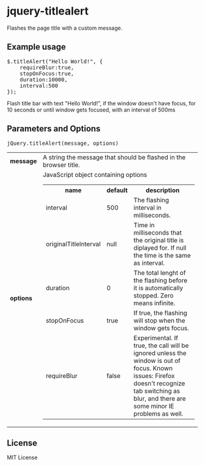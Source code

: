jquery-titlealert
=================

Flashes the page title with a custom message. 

Example usage
-------------

<pre>
$.titleAlert("Hello World!", {
    requireBlur:true,
    stopOnFocus:true,
    duration:10000,
    interval:500
});
</pre>

Flash title bar with text "Hello World!", if the window doesn't have focus, for 10 seconds or until window gets focused, with an interval of 500ms

Parameters and Options
----------------------

<pre>jQuery.titleAlert(message, options)</pre>

<table>
<tr>
	<td><b>message</b></td>
	<td>A string  the message that should be flashed in the browser title.</td>
</tr>
<tr>
	<td><b>options</b></td>
	<td valign="top">
JavaScript object containing options

<table>
<tr>
	<th>name</th>
	<th>default</th>
	<th>description</th>
</tr>
<tr>
	<td>interval</td>
	<td>500</td>
	<td>The flashing interval in milliseconds.</td>
</tr>
<tr>
	<td>originalTitleInterval</td>
	<td>null</td>
	<td>Time in milliseconds that the original title is diplayed for. If null the time is the same as interval.</td>
<tr>
	<td>duration</td>
	<td>0</td>
	<td>The total lenght of the flashing before it is automatically stopped. Zero means infinite.</td>
</tr>
<tr>
	<td>stopOnFocus</td>
	<td>true</td>
	<td>If true, the flashing will stop when the window gets focus.</td>
</tr>
<tr>
	<td>requireBlur</td>
	<td>false</td>
	<td>Experimental. If true, the call will be ignored unless the window is out of focus. Known issues: Firefox doesn't recognize tab switching as blur, and there are some minor IE problems as well.</td>
</tr>
</table>

</td>
</tr>
</table>

</td>
</tr>
</table>

License
-------
MIT License
